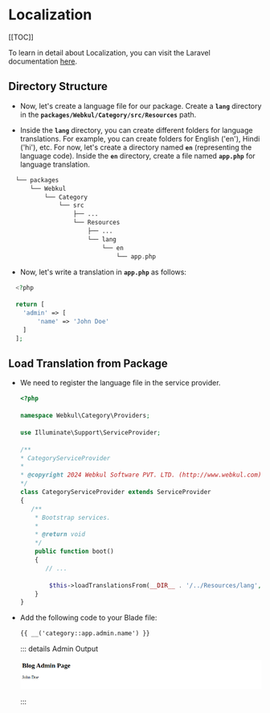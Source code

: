 # Localization

[[TOC]]

To learn in detail about Localization, you can visit the Laravel documentation [here](https://laravel.com/docs/10.x/localization).

## Directory Structure

- Now, let's create a language file for our package. Create a **`lang`** directory in the **`packages/Webkul/Category/src/Resources`** path.

- Inside the **`lang`** directory, you can create different folders for language translations. For example, you can create folders for English ('en'), Hindi ('hi'), etc. For now, let's create a directory named **`en`** (representing the language code). Inside the **`en`** directory, create a file named **`app.php`** for language translation.

```php
  └── packages
      └── Webkul
          └── Category
              └── src
                  ├── ...
                  └── Resources
                      ├── ...
                      └── lang
                          └── en
                              └── app.php
```

- Now, let's write a translation in **`app.php`** as follows:

```php
  <?php

  return [
    'admin' => [
        'name' => 'John Doe'
    ]
  ];
```

## Load Translation from Package

- We need to register the language file in the service provider.

  ```php
  <?php

  namespace Webkul\Category\Providers;

  use Illuminate\Support\ServiceProvider;

  /**
  * CategoryServiceProvider
  *
  * @copyright 2024 Webkul Software PVT. LTD. (http://www.webkul.com)
  */
  class CategoryServiceProvider extends ServiceProvider
  {
     /**
      * Bootstrap services.
      *
      * @return void
      */
      public function boot()
      {
         // ...

          $this->loadTranslationsFrom(__DIR__ . '/../Resources/lang', 'category');
      }
  }
  ```

- Add the following code to your Blade file:

  ```html
  {{ __('category::app.admin.name') }}
  ```

  ::: details Admin Output

  ![Translation Output](../../assets/images/package-development/category-admin-lang-output.png)

  :::